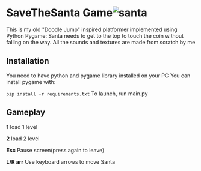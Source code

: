 # SaveTheSanta Game![santa](https://github.com/user-attachments/assets/ba3cd0a1-1718-468f-959e-db1ee6107cd3)

This is my old "Doodle Jump" inspired platformer implemented using Python Pygame: Santa needs to get to the top to touch the coin without falling on the way. All the sounds and textures are made from scratch by me

## Installation
You need to have python and pygame library installed on your PC
You can install pygame with:

```pip install -r requirements.txt```
To launch, run main.py

## Gameplay
**1**      load 1 level

**2**      load 2 level

**Esc**      Pause screen(press again to leave)

**L/R arr**  Use keyboard arrows to move Santa
